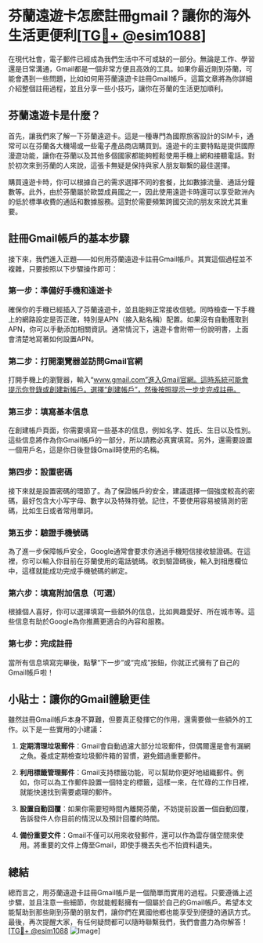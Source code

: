 # 芬蘭遠遊卡怎麽註冊gmail？讓你的海外生活更便利[[TG💪+ @esim1088](https://t.me/s/esim1088)]

在現代社會，電子郵件已經成為我們生活中不可或缺的一部分。無論是工作、學習還是日常溝通，Gmail都是一個非常方便且高效的工具。如果你最近剛到芬蘭，可能會遇到一些問題，比如如何用芬蘭遠遊卡註冊Gmail帳戶。這篇文章將為你詳細介紹整個註冊過程，並且分享一些小技巧，讓你在芬蘭的生活更加順利。

## 芬蘭遠遊卡是什麼？

首先，讓我們來了解一下芬蘭遠遊卡。這是一種專門為國際旅客設計的SIM卡，通常可以在芬蘭各大機場或一些電子產品商店購買到。遠遊卡的主要特點是提供國際漫遊功能，讓你在芬蘭以及其他多個國家都能夠輕鬆使用手機上網和接聽電話。對於初次來到芬蘭的人來說，這張卡無疑是保持與家人朋友聯繫的最佳選擇。

購買遠遊卡時，你可以根據自己的需求選擇不同的套餐，比如數據流量、通話分鐘數等。此外，由於芬蘭屬於歐盟成員國之一，因此使用遠遊卡時還可以享受歐洲內的低於標準收費的通話和數據服務。這對於需要頻繁跨國交流的朋友來說尤其重要。

## 註冊Gmail帳戶的基本步驟

接下來，我們進入正題——如何用芬蘭遠遊卡註冊Gmail帳戶。其實這個過程並不複雜，只要按照以下步驟操作即可：

### 第一步：準備好手機和遠遊卡

確保你的手機已經插入了芬蘭遠遊卡，並且能夠正常接收信號。同時檢查一下手機上的網路設定是否正確，特別是APN（接入點名稱）配置。如果沒有自動獲取到APN，你可以手動添加相關資訊。通常情況下，遠遊卡會附帶一份說明書，上面會清楚地寫著如何設置APN。

### 第二步：打開瀏覽器並訪問Gmail官網

打開手機上的瀏覽器，輸入“www.gmail.com”進入Gmail官網。這時系統可能會提示你登錄或創建新帳戶。選擇“創建帳戶”，然後按照提示一步步完成註冊。

### 第三步：填寫基本信息

在創建帳戶頁面，你需要填寫一些基本的信息，例如名字、姓氏、生日以及性別。這些信息將作為你Gmail帳戶的一部分，所以請務必真實填寫。另外，還需要設置一個用戶名，這是你日後登錄Gmail時使用的名稱。

### 第四步：設置密碼

接下來就是設置密碼的環節了。為了保證帳戶的安全，建議選擇一個強度較高的密碼，最好包含大小写字母、數字以及特殊符號。記住，不要使用容易被猜測的密碼，比如生日或者常用單詞。

### 第五步：驗證手機號碼

為了進一步保障帳戶安全，Google通常會要求你通過手機短信接收驗證碼。在這裡，你可以輸入你目前在芬蘭使用的電話號碼。收到驗證碼後，輸入到相應欄位中，這樣就能成功完成手機號碼的綁定。

### 第六步：填寫附加信息（可選）

根據個人喜好，你可以選擇填寫一些額外的信息，比如興趣愛好、所在城市等。這些信息有助於Google為你推薦更適合的內容和服務。

### 第七步：完成註冊

當所有信息填寫完畢後，點擊“下一步”或“完成”按鈕，你就正式擁有了自己的Gmail帳戶啦！

## 小貼士：讓你的Gmail體驗更佳

雖然註冊Gmail帳戶本身不算難，但要真正發揮它的作用，還需要做一些額外的工作。以下是一些實用的小建議：

1. **定期清理垃圾郵件**：Gmail會自動過濾大部分垃圾郵件，但偶爾還是會有漏網之魚。養成定期檢查垃圾郵件箱的習慣，避免錯過重要郵件。
   
2. **利用標籤管理郵件**：Gmail支持標籤功能，可以幫助你更好地組織郵件。例如，你可以為工作郵件設置一個特定的標籤，這樣一來，在忙碌的工作日裡，就能快速找到需要處理的郵件。

3. **設置自動回覆**：如果你需要短時間內離開芬蘭，不妨提前設置一個自動回覆，告訴發件人你目前的情況以及預計回覆的時間。

4. **備份重要文件**：Gmail不僅可以用來收發郵件，還可以作為雲存儲空間來使用。將重要的文件上傳至Gmail，即使手機丟失也不怕資料遺失。

## 總結

總而言之，用芬蘭遠遊卡註冊Gmail帳戶是一個簡單而實用的過程。只要遵循上述步驟，並且注意一些細節，你就能輕鬆擁有一個屬於自己的Gmail帳戶。希望本文能幫助到那些剛到芬蘭的朋友們，讓你們在異國他鄉也能享受到便捷的通訊方式。最後，再次提醒大家，有任何疑問都可以隨時聯繫我們，我們會盡力為你解答！[[TG💪+ @esim1088](https://t.me/s/esim1088) ![Image](https://i.postimg.cc/4NQfJmqS/Snipaste-2025-05-13-00-14-12.png)]